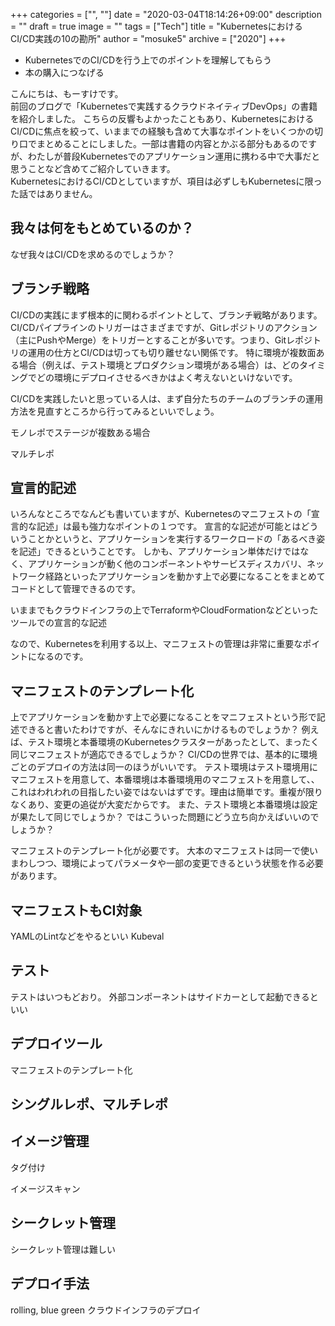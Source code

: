 +++
categories = ["", ""]
date = "2020-03-04T18:14:26+09:00"
description = ""
draft = true
image = ""
tags = ["Tech"]
title = "KubernetesにおけるCI/CD実践の10の勘所"
author = "mosuke5"
archive = ["2020"]
+++

- KubernetesでのCI/CDを行う上でのポイントを理解してもらう
- 本の購入につなげる

こんにちは、もーすけです。  
前回のブログで「Kubernetesで実践するクラウドネイティブDevOps」の書籍を紹介しました。
こちらの反響もよかったこともあり、KubernetesにおけるCI/CDに焦点を絞って、いままでの経験も含めて大事なポイントをいくつかの切り口でまとめることにしました。一部は書籍の内容とかぶる部分もあるのですが、わたしが普段Kubernetesでのアプリケーション運用に携わる中で大事だと思うことなど含めてご紹介していきます。  
KubernetesにおけるCI/CDとしていますが、項目は必ずしもKubernetesに限った話ではありません。

## 我々は何をもとめているのか？
なぜ我々はCI/CDを求めるのでしょうか？

## ブランチ戦略
CI/CDの実践にまず根本的に関わるポイントとして、ブランチ戦略があります。  
CI/CDパイプラインのトリガーはさまざまですが、Gitレポジトリのアクション（主にPushやMerge）をトリガーとすることが多いです。つまり、Gitレポジトリの運用の仕方とCI/CDは切っても切り離せない関係です。
特に環境が複数面ある場合（例えば、テスト環境とプロダクション環境がある場合）は、どのタイミングでどの環境にデプロイさせるべきかはよく考えないといけないです。

CI/CDを実践したいと思っている人は、まず自分たちのチームのブランチの運用方法を見直すところから行ってみるといいでしょう。

モノレポでステージが複数ある場合

マルチレポ

## 宣言的記述
いろんなところでなんども書いていますが、Kubernetesのマニフェストの「宣言的な記述」は最も強力なポイントの１つです。
宣言的な記述が可能とはどういうことかというと、アプリケーションを実行するワークロードの「あるべき姿を記述」できるということです。
しかも、アプリケーション単体だけではなく、アプリケーションが動く他のコンポーネントやサービスディスカバリ、ネットワーク経路といったアプリケーションを動かす上で必要になることをまとめてコードとして管理できるのです。

いままでもクラウドインフラの上でTerraformやCloudFormationなどといったツールでの宣言的な記述

なので、Kubernetesを利用する以上、マニフェストの管理は非常に重要なポイントになるのです。

## マニフェストのテンプレート化
上でアプリケーションを動かす上で必要になることをマニフェストという形で記述できると書いたわけですが、そんなにきれいにかけるものでしょうか？
例えば、テスト環境と本番環境のKubernetesクラスターがあったとして、まったく同じマニフェストが適応できるでしょうか？
CI/CDの世界では、基本的に環境ごとのデプロイの方法は同一のほうがいいです。
テスト環境はテスト環境用にマニフェストを用意して、本番環境は本番環境用のマニフェストを用意して、、これはわれわれの目指したい姿ではないはずです。理由は簡単です。重複が限りなくあり、変更の追従が大変だからです。
また、テスト環境と本番環境は設定が果たして同じでしょうか？
ではこういった問題にどう立ち向かえばいいのでしょうか？

マニフェストのテンプレート化が必要です。
大本のマニフェストは同一で使いまわしつつ、環境によってパラメータや一部の変更できるという状態を作る必要があります。

## マニフェストもCI対象
YAMLのLintなどをやるといい
Kubeval

## テスト
テストはいつもどおり。
外部コンポーネントはサイドカーとして起動できるといい

## デプロイツール
マニフェストのテンプレート化

## シングルレポ、マルチレポ

## イメージ管理
タグ付け

イメージスキャン

## シークレット管理
シークレット管理は難しい

## デプロイ手法
rolling, blue green
クラウドインフラのデプロイ
